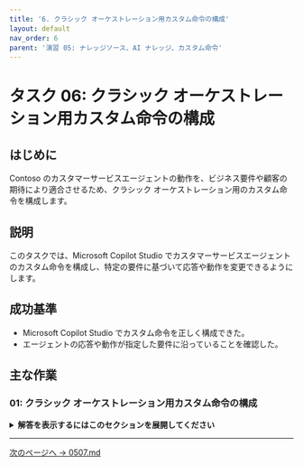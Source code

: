 ```yaml
---
title: '6. クラシック オーケストレーション用カスタム命令の構成'
layout: default
nav_order: 6
parent: '演習 05: ナレッジソース、AI ナレッジ、カスタム命令'
---
```


# タスク 06: クラシック オーケストレーション用カスタム命令の構成

## はじめに

Contoso のカスタマーサービスエージェントの動作を、ビジネス要件や顧客の期待により適合させるため、クラシック オーケストレーション用のカスタム命令を構成します。

## 説明

このタスクでは、Microsoft Copilot Studio でカスタマーサービスエージェントのカスタム命令を構成し、特定の要件に基づいて応答や動作を変更できるようにします。

## 成功基準

-   Microsoft Copilot Studio でカスタム命令を正しく構成できた。
-   エージェントの応答や動作が指定した要件に沿っていることを確認した。

## 主な作業

### 01: クラシック オーケストレーション用カスタム命令の構成

<details markdown="block"> 
  <summary><strong>解答を表示するにはこのセクションを展開してください</strong></summary> 

**Classic** オーケストレーションがインテント認識に有効な場合、命令は通常 **Conversational boosting** システムトピックの **Create generative answers** ノードレベルで設定します（このノードはどこにでも追加可能です）。

1. 上部バーの **Topics** を選択します。

1. 左上付近の **System** トピックフィルターを選択し、**Conversational boosting** トピックを選択します。

	![r3mdjrxn.jpg](../../media/r3mdjrxn.jpg)

1. **Create generative answers** ノードで、右上の省略記号を選択し、**Properties** を選択します。

	![svnf5kqw.jpg](../../media/svnf5kqw.jpg)

1. **Content moderation level** 下のテキストボックスに、次の内容を入力します:

	```
	海賊のように話し、海賊用語を使ってください。
	回答に絵文字を使ってください。
	50語以内で答えてください。
	```

    ![oz7f67bz.jpg](../../media/oz7f67bz.jpg)

1. 画面右上の **Save** を選択してトピックを保存します。

1. **Test your agent** ペイン右上のリフレッシュアイコンを選択し、新しい会話を開始します。

1. 既存のトピックに一致しない質問でテストします。

	`Microsoft Copilot Studio とは？`

	![1zl7iti0.jpg](../../media/1zl7iti0.jpg)

</details>

---

[次のページへ → 0507.md](0507.md)